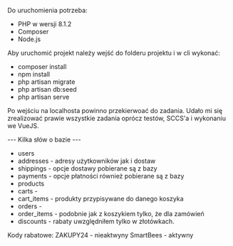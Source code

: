 Do uruchomienia potrzeba:
- PHP w wersji 8.1.2
- Composer
- Node.js

Aby uruchomić projekt należy wejść do folderu projektu i w cli wykonać:
- composer install
- npm install
- php artisan migrate
- php artisan db:seed
- php artisan serve

Po wejściu na localhosta powinno przekierwoać do zadania.
Udało mi się zrealizować prawie wszystkie zadania oprócz testów, SCCS'a i wykonaniu we VueJS.

--- Kilka słów o bazie ---
- users 
- addresses - adresy użytkowników jak i dostaw
- shippings - opcje dostawy pobierane są z bazy
- payments - opcje płatności również pobierane są z bazy
- products
- carts -
- cart_items - produkty przypisywane do danego koszyka
- orders - 
- order_items - podobnie jak z koszykiem tylko, że dla zamówień
- discounts - rabaty uwzględniłem tylko w złotówkach.

Kody rabatowe:
ZAKUPY24 - nieaktwyny
SmartBees - aktywny




